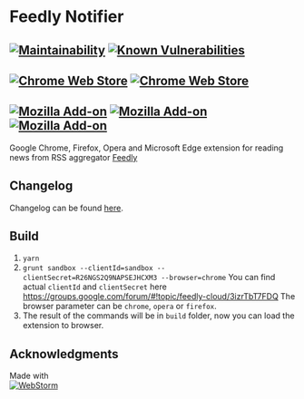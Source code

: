 Feedly Notifier
===============

[![Maintainability](https://api.codeclimate.com/v1/badges/cc043ddadb231bfaa48b/maintainability)](https://codeclimate.com/github/olsh/Feedly-Notifier/maintainability)
[![Known Vulnerabilities](https://snyk.io/test/github/olsh/Feedly-Notifier/badge.svg)](https://snyk.io/test/github/olsh/Feedly-Notifier)
---
[![Chrome Web Store](https://img.shields.io/chrome-web-store/v/egikgfbhipinieabdmcpigejkaomgjgb)](https://chrome.google.com/webstore/detail/feedly-notifier/egikgfbhipinieabdmcpigejkaomgjgb)
[![Chrome Web Store](https://img.shields.io/chrome-web-store/users/egikgfbhipinieabdmcpigejkaomgjgb)](https://chrome.google.com/webstore/detail/feedly-notifier/egikgfbhipinieabdmcpigejkaomgjgb)
---
[![Mozilla Add-on](https://img.shields.io/amo/v/feedly-notifier)](https://addons.mozilla.org/en-US/firefox/addon/feedly-notifier/)
[![Mozilla Add-on](https://img.shields.io/amo/users/feedly-notifier)](https://addons.mozilla.org/en-US/firefox/addon/feedly-notifier/)
[![Mozilla Add-on](https://img.shields.io/amo/rating/feedly-notifier)](https://addons.mozilla.org/en-US/firefox/addon/feedly-notifier/)
---


Google Chrome, Firefox, Opera and Microsoft Edge extension for reading news from RSS aggregator [Feedly](https://feedly.com/)

## Changelog

Changelog can be found [here](https://github.com/olsh/Feedly-Notifier/releases).

## Build

1. `yarn`
2. `grunt sandbox --clientId=sandbox --clientSecret=R26NGS2Q9NAPSEJHCXM3 --browser=chrome`
You can find actual `clientId` and `clientSecret` here https://groups.google.com/forum/#!topic/feedly-cloud/3izrTbT7FDQ
The browser parameter can be `chrome`, `opera` or `firefox`.
3. The result of the commands will be in `build` folder, now you can load the extension to browser.

## Acknowledgments

Made with  
[![WebStorm](https://github.com/olsh/Feedly-Notifier/raw/master/logos/ws-logo.png)](https://www.jetbrains.com/webstorm/)
